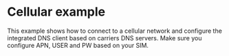 # Cellular example

This example shows how to connect to a cellular network and configure the integrated DNS client based on carriers DNS servers.
Make sure you configure APN, USER and PW based on your SIM.